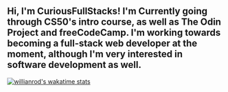 Hi, I'm CuriousFullStacks! I'm Currently going through CS50's intro course, as well as The Odin Project and freeCodeCamp. I'm working towards becoming a full-stack web developer at the moment, although I'm very interested in software development as well. 
-

[![willianrod's wakatime stats](https://github-readme-stats.vercel.app/api/wakatime?username=CuriousFullStacks)](https://github.com/anuraghazra/github-readme-stats)
